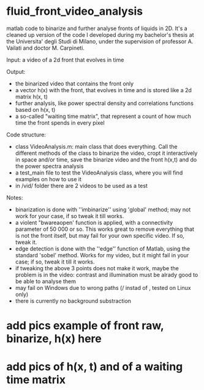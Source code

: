 # fluid_front_video_analysis
matlab code to binarize and further analyse fronts of liquids in 2D.
It's a cleaned up version of the code I developed during my bachelor's thesis at the Universita' degli Studi di Milano, under the supervision of professor A. Vailati and doctor M. Carpineti.

Input: a video of a 2d front that evolves in time 

Output:
* the binarized video that contains the front only
* a vector h(x) with the front, that evolves in time and is stored like a 2d matrix h(x, t)
* further analysis, like power spectral density and correlations functions based on h(x, t)
* a so-called "waiting time matrix", that represent a count of how much time the front spends in every pixel

Code structure:
* class VideoAnalysis.m: main class that does everything. Call the different methods of the class to binarize the video, cropt it interactively in space and/or time, save the binarize video and the front h(x,t) and do the power spectra analysis
* a test_main file to test the VideoAnalysis class, where you will find examples on how to use it
* in /vid/ folder there are 2 videos to be used as a test

Notes:
* binarization is done with ''imbinarize'' using 'global' method; may not work for your case, if so tweak it till works.
* a violent "bwareaopen' function is applied, with a connectivity parameter of 50 000 or so. This works great to remove everything that is not the front itself, but may fail for your own specific video. If so, tweak it.
* edge detection is done with the ''edge'' function of Matlab, using the standard 'sobel' method. Works for my video, but it might fail in your case; if so, tweak it till it works.
* if tweaking the above 3 points does not make it work, maybe the problem is in the video: contrast and illumination must be alrady good to be able to analyse them
* may fail on Windows due to wrong paths (/ instad of \, tested on Linux only)
* there is currently no background substraction 


# add pics example of front raw, binarize, h(x) here
# add pics of h(x, t) and of a waiting time matrix
